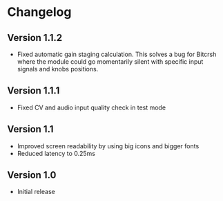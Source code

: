 # Changelog

## Version 1.1.2

- Fixed automatic gain staging calculation. This solves a bug for Bitcrsh where the module could go momentarily silent with specific input signals and knobs positions.


## Version 1.1.1

- Fixed CV and audio input quality check in test mode


## Version 1.1

- Improved screen readability by using big icons and bigger fonts
- Reduced latency to 0.25ms


## Version 1.0

- Initial release
